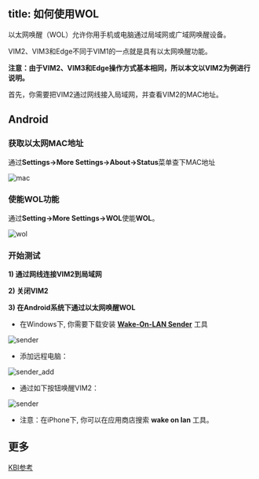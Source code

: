 title: 如何使用WOL
---

以太网唤醒（WOL）允许你用手机或电脑通过局域网或广域网唤醒设备。

VIM2、VIM3和Edge不同于VIM1的一点就是具有以太网唤醒功能。

**注意：由于VIM2、VIM3和Edge操作方式基本相同，所以本文以VIM2为例进行说明。**

首先，你需要把VIM2通过网线接入局域网，并查看VIM2的MAC地址。

## Android

### 获取以太网MAC地址

通过**Settings->More Settings->About->Status**菜单查下MAC地址

![mac](/android/images/vim2/vim2_android_mac.png)

### 使能WOL功能
 
通过**Setting->More Settings->WOL**使能**WOL**。

![wol](/android/images/vim2/vim2_android_wol.png)

### 开始测试
 
**1) 通过网线连接VIM2到局域网**
  
**2) 关闭VIM2**
 
**3) 在Android系统下通过以太网唤醒WOL**

* 在Windows下, 你需要下载安装 **[Wake-On-LAN Sender](http://www.yarovy.com/wol/)** 工具

![sender](/android/images/vim2/wol_sender_main.png)

* 添加远程电脑：

![sender_add](/android/images/vim2/wol_sender_add_remote.png)

* 通过如下按钮唤醒VIM2：

![sender](/android/images/vim2/wol_sender_send.png)


* 注意：在iPhone下, 你可以在应用商店搜索 **wake on lan** 工具。

## 更多
[KBI参考](/zh-cn/vim2/KbiGuidance.html)
